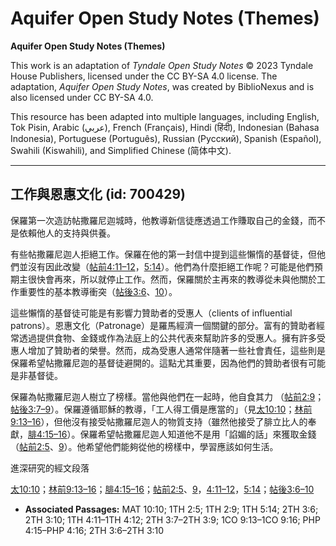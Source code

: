 # Aquifer Open Study Notes (Themes)

**Aquifer Open Study Notes (Themes)**

This work is an adaptation of *Tyndale Open Study Notes* © 2023 Tyndale House Publishers, licensed under the CC BY\-SA 4\.0 license. The adaptation, *Aquifer Open Study Notes*, was created by BiblioNexus and is also licensed under CC BY\-SA 4\.0\.

This resource has been adapted into multiple languages, including English, Tok Pisin, Arabic (عربي), French (Français), Hindi (हिंदी), Indonesian (Bahasa Indonesia), Portuguese (Português), Russian (Русский), Spanish (Español), Swahili (Kiswahili), and Simplified Chinese (简体中文).



--------------------------------

## 工作與恩惠文化 (id: 700429)

保羅第一次造訪帖撒羅尼迦城時，他教導新信徒應透過工作賺取自己的金錢，而不是依賴他人的支持與供養。

有些帖撒羅尼迦人拒絕工作。保羅在他的第一封信中提到這些懶惰的基督徒，但他們並沒有因此改變（[帖前4:11–12](https://ref.ly/1Thess4:11-1Thess4:12)，[5:14](https://ref.ly/1Thess5:14)）。他們為什麼拒絕工作呢？可能是他們預期主很快會再來，所以就停止工作。然而，保羅關於主再來的教導從未與他關於工作重要性的基本教導衝突（[帖後3:6](https://ref.ly/2Thess3:6)、[10](https://ref.ly/2Thess3:10)）。

這些懶惰的基督徒可能是有影響力贊助者的受惠人（clients of influential patrons）。恩惠文化（Patronage）是羅馬經濟一個關鍵的部分。富有的贊助者經常透過提供食物、金錢或作為法庭上的公共代表來幫助許多的受惠人。擁有許多受惠人增加了贊助者的榮譽。然而，成為受惠人通常伴隨著一些社會責任，這些則是保羅希望帖撒羅尼迦的基督徒避開的。這點尤其重要，因為他們的贊助者很有可能是非基督徒。

保羅為帖撒羅尼迦人樹立了榜樣。當他與他們在一起時，他自食其力 （[帖前2:9](https://ref.ly/1Thess2:9)；[帖後3:7–9](https://ref.ly/2Thess3:7-2Thess3:9)）。保羅遵循耶穌的教導，「工人得工價是應當的」（見[太10:10](https://ref.ly/Matt10:10)；[林前9:13–16](https://ref.ly/1Cor9:13-1Cor9:16)），但他沒有接受帖撒羅尼迦人的物質支持（雖然他接受了腓立比人的奉獻，[腓4:15–16](https://ref.ly/Phil4:15-Phil4:16)）。保羅希望帖撒羅尼迦人知道他不是用「諂媚的話」來獲取金錢 （[帖前2:5](https://ref.ly/1Thess2:5)、[9](https://ref.ly/1Thess2:9)）。他希望他們能夠從他的榜樣中，學習應該如何生活。

進深研究的經文段落

[太10:10](https://ref.ly/Matt10:10)；[林前9:13–16](https://ref.ly/1Cor9:13-1Cor9:16)；[腓4:15–16](https://ref.ly/Phil4:15-Phil4:16)；[帖前2:5](https://ref.ly/1Thess2:5)、[9](https://ref.ly/1Thess2:9)，[4:11–12](https://ref.ly/1Thess4:11-1Thess4:12)，[5:14](https://ref.ly/1Thess5:14)；[帖後3:6–10](https://ref.ly/2Thess3:6-2Thess3:10)

* **Associated Passages:** MAT 10:10; 1TH 2:5; 1TH 2:9; 1TH 5:14; 2TH 3:6; 2TH 3:10; 1TH 4:11–1TH 4:12; 2TH 3:7–2TH 3:9; 1CO 9:13–1CO 9:16; PHP 4:15–PHP 4:16; 2TH 3:6–2TH 3:10

